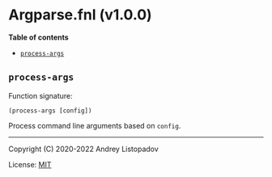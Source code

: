 # Argparse.fnl (v1.0.0)

**Table of contents**

- [`process-args`](#process-args)

## `process-args`
Function signature:

```
(process-args [config])
```

Process command line arguments based on `config`.


---

Copyright (C) 2020-2022 Andrey Listopadov

License: [MIT](https://gitlab.com/andreyorst/fenneldoc/-/raw/master/LICENSE)


<!-- Generated with Fenneldoc v1.0.0
     https://gitlab.com/andreyorst/fenneldoc -->
